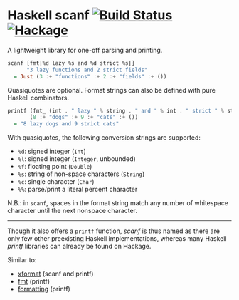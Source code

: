 # Haskell scanf [![Build Status](https://travis-ci.org/Lysxia/scanf.svg?branch=master)](https://travis-ci.org/Lysxia/scanf) [![Hackage](https://img.shields.io/hackage/v/scanf.svg)](https://hackage.haskell.org/package/scanf)

A lightweight library for one-off parsing and printing.

```haskell
scanf [fmt|%d lazy %s and %d strict %s|]
      "3 lazy functions and 2 strict fields"
  = Just (3 :+ "functions" :+ 2 :+ "fields" :+ ())
```

Quasiquotes are optional. Format strings can also be defined with pure
Haskell combinators.

```haskell
printf (fmt_ (int . " lazy " % string . " and " % int . " strict " % string)
       (8 :+ "dogs" :+ 9 :+ "cats" :+ ())
  = "8 lazy dogs and 9 strict cats"
```

With quasiquotes, the following conversion strings are supported:

- `%d`: signed integer (`Int`)
- `%l`: signed integer (`Integer`, unbounded)
- `%f`: floating point (`Double`)
- `%s`: string of non-space characters (`String`)
- `%c`: single character (`Char`)
- `%%`: parse/print a literal percent character

N.B.: in `scanf`, spaces in the format string match any number of whitespace
character until the next nonspace character.

---

Though it also offers a `printf` function, *scanf* is thus named as
there are only few other preexisting Haskell implementations,
whereas many Haskell *printf* libraries can already be found on Hackage.

Similar to:

- [xformat](https://hackage.haskell.org/package/xformat) (scanf and printf)
- [fmt](https://hackage.haskell.org/package/fmt) (printf)
- [formatting](https://hackage.haskell.org/package/formatting) (printf)
